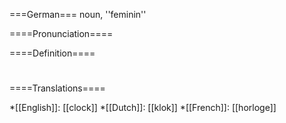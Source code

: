 ===German===
noun, ''feminin'' 

====Pronunciation====


====Definition====
# 

====Translations====

*[[English]]: [[clock]]
*[[Dutch]]: [[klok]]
*[[French]]: [[horloge]]